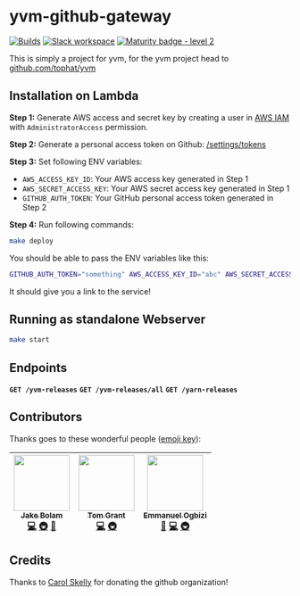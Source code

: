 # yvm-github-gateway

[![Builds](https://img.shields.io/circleci/project/github/tophat/yvm-github-gateway/master.svg)](https://circleci.com/gh/tophat/yvm-github-gateway)
[![Slack workspace](https://slackinvite.dev.tophat.com/badge.svg)](https://opensource.tophat.com/slack)
[![Maturity badge - level 2](https://img.shields.io/badge/Maturity-Level%202%20--%20First%20Release-yellowgreen.svg)](https://github.com/tophat/getting-started/blob/master/scorecard.md)

This is simply a project for yvm, for the yvm project head to [github.com/tophat/yvm](https://github.com/tophat/yvm)

## Installation on Lambda

**Step 1:** Generate AWS access and secret key by creating a user in [AWS IAM](https://console.aws.amazon.com/iam/home) with `AdministratorAccess` permission.

**Step 2:** Generate a personal access token on Github: [/settings/tokens](https://github.com/settings/tokens)

**Step 3:** Set following ENV variables:

- `AWS_ACCESS_KEY_ID`: Your AWS access key generated in Step 1
- `AWS_SECRET_ACCESS_KEY`: Your AWS secret access key generated in Step 1
- `GITHUB_AUTH_TOKEN`: Your GitHub personal access token generated in Step 2

**Step 4:** Run following commands:

```sh
make deploy
```

You should be able to pass the ENV variables like this:

```sh
GITHUB_AUTH_TOKEN="something" AWS_ACCESS_KEY_ID="abc" AWS_SECRET_ACCESS_KEY="abc" serverless deploy
```

It should give you a link to the service!

## Running as standalone Webserver

```sh
make start
```

## Endpoints

**`GET /yvm-releases`**
**`GET /yvm-releases/all`**
**`GET /yarn-releases`**

## Contributors

Thanks goes to these wonderful people ([emoji key](https://github.com/kentcdodds/all-contributors#emoji-key)):

<!-- ALL-CONTRIBUTORS-LIST:START - Do not remove or modify this section -->
<!-- prettier-ignore -->
| [<img src="https://avatars2.githubusercontent.com/u/3534236?v=4" width="100px;"/><br /><sub><b>Jake Bolam</b></sub>](https://jakebolam.com)<br />[💻](https://github.com/tophat/yvm-github-gateway/commits?author=jakebolam "Code") [🚇](#infra-jakebolam "Infrastructure (Hosting, Build-Tools, etc)") [📖](https://github.com/tophat/yvm-github-gateway/commits?author=jakebolam "Documentation") | [<img src="https://avatars0.githubusercontent.com/u/4661702?v=4" width="100px;"/><br /><sub><b>Tom Grant</b></sub>](http://www.linkedin.com/profile/view?id=245244184)<br />[💻](https://github.com/tophat/yvm-github-gateway/commits?author=tgrant59 "Code") [🚇](#infra-tgrant59 "Infrastructure (Hosting, Build-Tools, etc)") | [<img src="https://avatars0.githubusercontent.com/u/2528959?v=4" width="100px;"/><br /><sub><b>Emmanuel Ogbizi</b></sub>](http://emmanuel.ogbizi.com)<br />[👀](#review-iamogbz "Reviewed Pull Requests") [💻](https://github.com/tophat/yvm-github-gateway/commits?author=iamogbz "Code") [🚇](#infra-iamogbz "Infrastructure (Hosting, Build-Tools, etc)") |
| :---: | :---: | :---: |
<!-- ALL-CONTRIBUTORS-LIST:END -->

## Credits

Thanks to [Carol Skelly](https://github.com/iatek) for donating the github organization!
